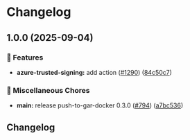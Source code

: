 # Changelog

## 1.0.0 (2025-09-04)


### 🎉 Features

* **azure-trusted-signing:** add action ([#1290](https://github.com/grafana/shared-workflows/issues/1290)) ([84c50c7](https://github.com/grafana/shared-workflows/commit/84c50c7da5b6d706d2c7678c5840d86ae2de9766))


### 🔧 Miscellaneous Chores

* **main:** release push-to-gar-docker 0.3.0 ([#794](https://github.com/grafana/shared-workflows/issues/794)) ([a7bc536](https://github.com/grafana/shared-workflows/commit/a7bc5367c4a91c389526d58839d8f6224dba4dcc))

## Changelog

<!-- TODO Confirm format/version/date -->
